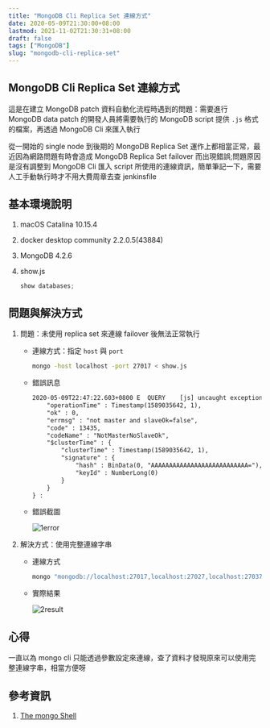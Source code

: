 ```yaml
---
title: "MongoDB Cli Replica Set 連線方式"
date: 2020-05-09T21:30:00+08:00
lastmod: 2021-11-02T21:30:31+08:00
draft: false
tags: ["MongoDB"]
slug: "mongodb-cli-replica-set"
---
```


## MongoDB Cli Replica Set 連線方式

這是在建立 MongoDB patch 資料自動化流程時遇到的問題：需要進行 MongoDB data patch 的開發人員將需要執行的 MongoDB script 提供 `.js` 格式的檔案，再透過 MongoDB Cli 來匯入執行

從一開始的 single node 到後期的 MongoDB Replica Set 運作上都相當正常，最近因為網路問題有時會造成 MongoDB Replica Set failover 而出現錯誤;問題原因是沒有調整到 MongoDB Cli 匯入 script 所使用的連線資訊，簡單筆記一下，需要人工手動執行時才不用大費周章去查 jenkinsfile

## 基本環境說明

1. macOS Catalina 10.15.4
2. docker desktop community 2.2.0.5(43884)
3. MongoDB 4.2.6
4. show.js

    ```js
    show databases;
    ```

## 問題與解決方式

1. 問題：未使用 replica set 來連線 failover 後無法正常執行

    - 連線方式：指定 `host` 與 `port`

        ```bash
        mongo -host localhost -port 27017 < show.js
        ```

    - 錯誤訊息

        ```txt
        2020-05-09T22:47:22.603+0800 E  QUERY    [js] uncaught exception: Error: listDatabases failed:{
            "operationTime" : Timestamp(1589035642, 1),
            "ok" : 0,
            "errmsg" : "not master and slaveOk=false",
            "code" : 13435,
            "codeName" : "NotMasterNoSlaveOk",
            "$clusterTime" : {
                "clusterTime" : Timestamp(1589035642, 1),
                "signature" : {
                    "hash" : BinData(0, "AAAAAAAAAAAAAAAAAAAAAAAAAAA="),
                    "keyId" : NumberLong(0)
                }
            }
        } :
        ```

    - 錯誤截圖

        ![1error](https://user-images.githubusercontent.com/3851540/81478816-3d33cd00-9252-11ea-8d18-975e912231b7.jpg)

2. 解決方式：使用完整連線字串

    - 連線方式

        ```bash
        mongo "mongodb://localhost:27017,localhost:27027,localhost:27037/?replicaSet=rs0" < show.js
        ```

    - 實際結果

        ![2result](https://user-images.githubusercontent.com/3851540/81478818-3efd9080-9252-11ea-8fcf-d8f6dbfe1809.jpg)

## 心得

一直以為 mongo cli 只能透過參數設定來連線，查了資料才發現原來可以使用完整連線字串，相當方便呀

## 參考資訊

1. [The mongo Shell](https://docs.mongodb.com/manual/mongo/)
